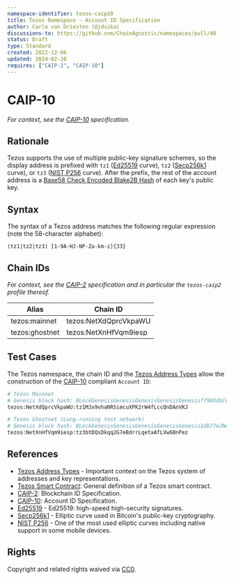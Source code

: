 ```yaml
---
namespace-identifier: tezos-caip10
title: Tezos Namespace - Account ID Specification
author: Carlo van Driesten (@jdsika)
discussions-to: https://github.com/ChainAgnostic/namespaces/pull/40
status: Draft
type: Standard
created: 2022-12-06
updated: 2024-02-20
requires: ["CAIP-2", "CAIP-10"]
---
```


# CAIP-10

_For context, see the [CAIP-10][] specification._

## Rationale

Tezos supports the use of multiple public-key signature schemes, so the display
address is prefixed with `tz1` ([Ed25519][] curve), `tz2` ([Secp256k1][] curve), or
`tz3` ([NIST P256][] curve). After the prefix, the rest of the account address is a
[Base58 Check Encoded Blake2B Hash][] of each key's public key.

## Syntax

The syntax of a Tezos address matches the following regular expression (note the
58-character alphabet):

`(tz1|tz2|tz3) [1-9A-HJ-NP-Za-km-z]{33}`

## Chain IDs

_For context, see the [CAIP-2][] specification and in particular the `tezos-caip2` profile thereof._

| Alias          | Chain ID                         |
| -------------- | -------------------------------- |
| tezos:mainnet  | tezos:NetXdQprcVkpaWU            |
| tezos:ghostnet | tezos:NetXnHfVqm9iesp            |

## Test Cases

The Tezos namespace, the chain ID and the [Tezos Address Types][] allow the construction of the [CAIP-10][] compliant `Account ID`:

```bash
# Tezos Mainnet
# Genesis block hash: BLockGenesisGenesisGenesisGenesisGenesisf79b5d1CoW2
tezos:NetXdQprcVkpaWU:tz1MJx9vhaNRSimcuXPK2rW4fLccQnDAnVKJ

# Tezos Ghostnet (Long-running test network)
# Genesis block hash: BLockGenesisGenesisGenesisGenesisGenesis1db77eJNeJ9
tezos:NetXnHfVqm9iesp:tz3btDQsDkqq2G7eBdrrLqetaAfLVw6BnPez
```

## References

- [Tezos Address Types][] - Important context on the Tezos system of addresses and key representations.
- [Tezos Smart Contract][]: General definition of a Tezos smart contract.
- [CAIP-2][]: Blockchain ID Specification.
- [CAIP-10][]: Account ID Specification.
- [Ed25519][] - Ed25519: high-speed high-security signatures.
- [Secp256k1][] - Elliptic curve used in Bitcoin's public-key cryptography.
- [NIST P256][] - One of the most used elliptic curves including native support in some mobile devices.

[Tezos Address Types]: https://tezos.gitlab.io/introduction/howtouse.html#implicit-accounts-and-smart-contracts
[Tezos Smart Contract]: https://opentezos.com/tezos-basics/smart-contracts#general-definition-of-a-tezos-smart-contract
[CAIP-2]: https://chainagnostic.org/CAIPs/caip-2
[CAIP-10]: https://chainagnostic.org/CAIPs/caip-10
[Base58]: https://datatracker.ietf.org/doc/html/draft-msporny-base58-03
[Ed25519]: https://ed25519.cr.yp.to/
[Secp256k1]: https://en.bitcoin.it/wiki/Secp256k1
[NIST P256]: https://csrc.nist.gov/csrc/media/events/workshop-on-elliptic-curve-cryptography-standards/documents/papers/session6-adalier-mehmet.pdf
[Base58 Check Encoded Blake2B Hash]: https://gitlab.com/tezos/tezos/-/blob/5bb8fd589cc8777f44c795b71acf3e0a5dcac06f/src/lib_crypto/blake2B.ml

## Rights

Copyright and related rights waived via [CC0](https://creativecommons.org/publicdomain/zero/1.0/).
